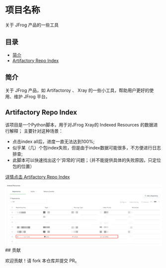 # 项目名称

关于 JFrog 产品的一些工具

## 目录

- [简介](#简介)
- [Artifactory Repo Index](#artifactory-repo-index)

## 简介

关于 JFrog 产品，如 Artifactoroy 、 Xray 的一些小工具，帮助用户更好的使用、维护 JFrog 平台。


## Artifactory Repo Index
该项目是一个Python脚本，用于对JFrog Xray的 Indexed Resources 的数据进行解释；
主要针对这种场景：
- 点击index all后，进度一直无法达到100%; 
- 似乎某（几）个包index失败，但是由于index数据可能很多，不方便进行日志排查;
- 此脚本可以快速找出这个'异常的'问题；（并不能提供具体的失败原因，只定位包的位置）

[详情点击 Artifactory Repo Index](https://github.com/JFrogChina/MaintainenceTools/tree/main/artifactory-repo-index)
<div style="text-align: center;">
    <img src="https://github.com/JFrogChina/MaintainenceTools/blob/main/artifactory-repo-index/resource/images/indexresource01.jpg?raw=true" alt="图一" />
</div>
## 贡献

欢迎贡献！请 fork 本仓库并提交 PR。
